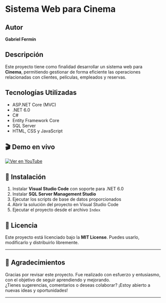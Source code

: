 # Sistema Web para Cinema

## Autor
**Gabriel Fermín**

## Descripción
Este proyecto tiene como finalidad desarrollar un sistema web para **Cinema**, permitiendo gestionar de forma eficiente las operaciones relacionadas con clientes, películas, empleados y reservas.

## Tecnologías Utilizadas
- ASP.NET Core (MVC)  
- .NET 6.0  
- C#  
- Entity Framework Core  
- SQL Server  
- HTML, CSS y JavaScript

## 🎬 Demo en vivo

[![Ver en YouTube](https://img.youtube.com/vi/CjWG10N2VhI/maxresdefault.jpg)](https://youtu.be/CjWG10N2VhI)

## 🚀 Instalación

1. Instalar **Visual Studio Code** con soporte para .NET 6.0  
2. Instalar **SQL Server Management Studio**  
3. Ejecutar los scripts de base de datos proporcionados  
4. Abrir la solución del proyecto en Visual Studio Code  
5. Ejecutar el proyecto desde el archivo `Index`

## 📄 Licencia
Este proyecto está licenciado bajo la **MIT License**. Puedes usarlo, modificarlo y distribuirlo libremente.

---

## 🙌 Agradecimientos

Gracias por revisar este proyecto. Fue realizado con esfuerzo y entusiasmo, con el objetivo de seguir aprendiendo y mejorando.  
¿Tienes sugerencias, comentarios o deseas colaborar? ¡Estoy abierto a nuevas ideas y oportunidades!

---
